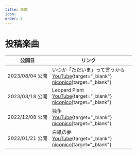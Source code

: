 ```yaml
---
title: 楽曲
icon: 
order: 2
---
```

# 投稿楽曲
|公開日|リンク||
|--|--|--|
|2023/08/04 公開|いつか「ただいま」って言うから<br>[YouTube](https://www.youtube.com/watch?v=IVAIgjNwyPY){target="_blank"}<br>[niconico](https://www.nicovideo.jp/watch/sm42413158){target="_blank"}||
|2023/03/18 公開|Leopard Plant<br>[YouTube](https://www.youtube.com/watch?v=C-TYpeYmtvg){target="_blank"}<br>[niconico](https://www.nicovideo.jp/watch/sm41950614){target="_blank"}||
|2022/12/08 公開|独争<br>[YouTube](https://www.youtube.com/watch?v=hrz-xz5TX64){target="_blank"}<br>[niconico](https://www.nicovideo.jp/watch/sm41475257){target="_blank"}||
|2022/01/21 公開|白紙の夢<br>[YouTube](https://www.youtube.com/watch?v=GDYS9H1z4XE){target="_blank"}<br>[niconico](https://www.nicovideo.jp/watch/sm39926987){target="_blank"}||

